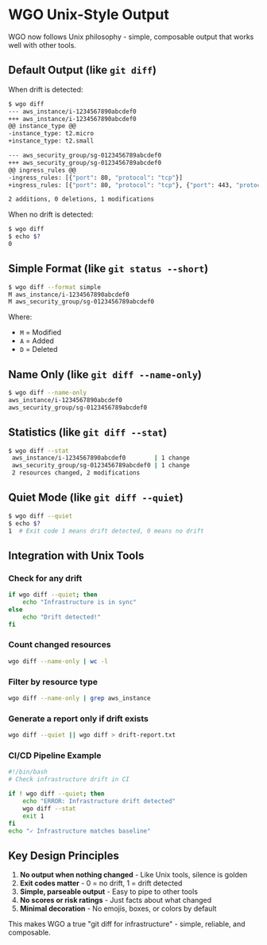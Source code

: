 # WGO Unix-Style Output

WGO now follows Unix philosophy - simple, composable output that works well with other tools.

## Default Output (like `git diff`)

When drift is detected:
```bash
$ wgo diff
--- aws_instance/i-1234567890abcdef0
+++ aws_instance/i-1234567890abcdef0
@@ instance_type @@
-instance_type: t2.micro
+instance_type: t2.small

--- aws_security_group/sg-0123456789abcdef0
+++ aws_security_group/sg-0123456789abcdef0
@@ ingress_rules @@
-ingress_rules: [{"port": 80, "protocol": "tcp"}]
+ingress_rules: [{"port": 80, "protocol": "tcp"}, {"port": 443, "protocol": "tcp"}]

2 additions, 0 deletions, 1 modifications
```

When no drift is detected:
```bash
$ wgo diff
$ echo $?
0
```

## Simple Format (like `git status --short`)

```bash
$ wgo diff --format simple
M aws_instance/i-1234567890abcdef0
M aws_security_group/sg-0123456789abcdef0
```

Where:
- `M` = Modified
- `A` = Added
- `D` = Deleted

## Name Only (like `git diff --name-only`)

```bash
$ wgo diff --name-only
aws_instance/i-1234567890abcdef0
aws_security_group/sg-0123456789abcdef0
```

## Statistics (like `git diff --stat`)

```bash
$ wgo diff --stat
 aws_instance/i-1234567890abcdef0        | 1 change
 aws_security_group/sg-0123456789abcdef0 | 1 change
 2 resources changed, 2 modifications
```

## Quiet Mode (like `git diff --quiet`)

```bash
$ wgo diff --quiet
$ echo $?
1  # Exit code 1 means drift detected, 0 means no drift
```

## Integration with Unix Tools

### Check for any drift
```bash
if wgo diff --quiet; then
    echo "Infrastructure is in sync"
else
    echo "Drift detected!"
fi
```

### Count changed resources
```bash
wgo diff --name-only | wc -l
```

### Filter by resource type
```bash
wgo diff --name-only | grep aws_instance
```

### Generate a report only if drift exists
```bash
wgo diff --quiet || wgo diff > drift-report.txt
```

### CI/CD Pipeline Example
```bash
#!/bin/bash
# Check infrastructure drift in CI

if ! wgo diff --quiet; then
    echo "ERROR: Infrastructure drift detected"
    wgo diff --stat
    exit 1
fi
echo "✓ Infrastructure matches baseline"
```

## Key Design Principles

1. **No output when nothing changed** - Like Unix tools, silence is golden
2. **Exit codes matter** - 0 = no drift, 1 = drift detected
3. **Simple, parseable output** - Easy to pipe to other tools
4. **No scores or risk ratings** - Just facts about what changed
5. **Minimal decoration** - No emojis, boxes, or colors by default

This makes WGO a true "git diff for infrastructure" - simple, reliable, and composable.